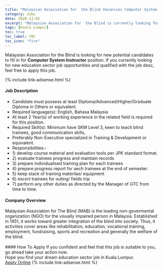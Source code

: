 ```yaml
---
title: "Malaysian Association for  the Blind Vacancies Computer System Instructor" 
category: Jobs 
date: 2020-11-02 
excerpt: "Malaysian Association for  the Blind is currently looking for suitable person to fill in the Computer System Instructor which positioned at Kuala Lumpur" 
tags: [Kuala Lumpur] 
toc: true 
toc_label: TOC 
toc_icon: "fire" 
--- 
```


<p>Malaysian Association for  the Blind is looking for new potential candidates to fill in for <b>Computer System Instructor</b> position. If you currently looking for new education sector job opportunities and qualified with the job desc, feel free to apply this job.
</p>{% include link-adsense.html %} 
 <div><div><h4>Job Description</h4></div><div><div><span><div><ul><li>Candidate must possess at least Diploma/Advanced/Higher/Graduate Diploma in Others or equivalent.</li><li>Required language(s):&#160;English, Bahasa Malaysia</li><li>At least 2&#160;Year(s) of working experience in the related field is required for this position.</li><li>Required Skill(s): Minimum have SKM Level 3, keen to teach blind trainees, good communication skills,</li><li>Preferably Non-Executive specialized in Training &amp; Development or equivalent.</li><li>Responsibilities:-</li><li>1) develop course material and evaluation tools per JPK standard format.</li><li>2) evaluate trainees progress and maintain records</li><li>3) prepare individualised training plan for each trainees</li><li>4) prepare progress report for aech trainees at the end of semester.</li><li>5) keep stack of training materilas/ equipment</li><li>6) escort trainees for outing/ fields trip</li><li>7) perform any other duties as directed by the Manager of GTC from time to time.&#160;</li></ul></div></span></div></div></div> 
<div><div><h4>Company Overview</h4></div><div><div><span><div><div>Malaysian Association for The Blind (MAB) is the leading non-govermental organization (NGO) for the visually impaired person in Malaysia. Established in 1951, it works toward greater integration of the blind into society. Thus, it activities cover areas like rehabilitation, education, vocational training, employment, fundraising, sports and recreation and generally the welfare of the blind.<br>
&#160;</div></div></span></div></div></div> 
#### How To Apply 
If you confident and feel that this job is suitable to you, go ahead take your action now. <br/> 
Hope you find your dream education sector job in Kuala Lumpur. <br/> 
<a href="https://www.jobstreet.com.my/en/job/computer-system-instructor-4406076?jobId=jobstreet-my-job-4406076&sectionRank=20&token=0~c1ef67b1-98e9-4a58-8956-7191eb4b39b4&fr=SRP%20View%20In%20New%20Ta" class="btn btn--info" target="_blank" rel="nofollow noopenner">Apply Online</a> 
{% include link-adsense.html %} 